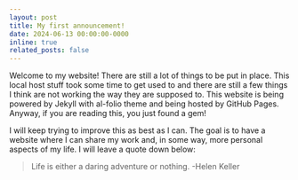 ```yaml
---
layout: post
title: My first announcement!
date: 2024-06-13 00:00:00-0000
inline: true
related_posts: false
---
```


Welcome to my website! There are still a lot of things to be put in place. This local host stuff took some time to get used to and there are still a few things I think are not working the way they are supposed to. This website is being powered by Jekyll with al-folio theme and being hosted by GitHub Pages. Anyway, if you are reading this, you just found a gem!

I will keep trying to improve this as best as I can. The goal is to have a website where I can share my work and, in some way, more personal aspects of my life. I will leave a quote down below:

> Life is either a daring adventure or nothing.
> -Helen Keller
